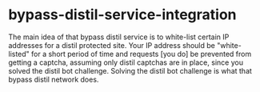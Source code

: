 # bypass-distil-service-integration
The main idea of that bypass distil service is to white-list certain IP addresses for a distil protected site. Your IP address should be "white-listed" for a short period of time and requests [you do] be prevented from getting a captcha, assuming only distil captchas are in place, since you solved the distil bot challenge. Solving the distil bot challenge is what that bypass distil network does.
